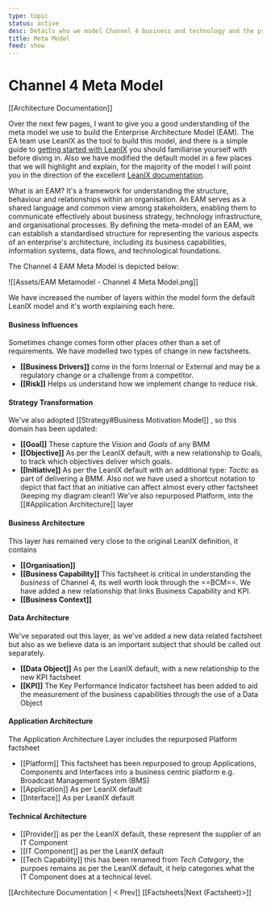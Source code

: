 ```yaml
---
type: topic
status: active
desc: Details who we model Channel 4 business and technology and the processes.
title: Meta Model
feed: show
---
```

# Channel 4 Meta Model
[[Architecture Documentation]] 

Over the next few pages, I want to give you a good understanding of the meta model we use to build the Enterprise Architecture Model (EAM). The EA team use LeanIX as the tool to build this model, and there is a simple guide to [getting started with LeanIX](/o/p0UoQONEpRXwmXBnlo9u/s/RP7czjZPdA584MkIILuS/enterprise-architecture-model/getting-started-with-leanix) you should familiarise yourself with before diving in. Also we have modified the default model in a few places that we will highlight and explain, for the majority of the model I will point you in the direction of the excellent [LeanIX documentation](https://docs-eam.leanix.net/docs/).

What is an EAM? It's a framework for understanding the structure, behaviour and relationships within an organisation. An EAM serves as a shared language and common view among stakeholders, enabling them to communicate effectively about business strategy, technology infrastructure, and organisational processes. By defining the meta-model of an EAM, we can establish a standardised structure for representing the various aspects of an enterprise's architecture, including its business capabilities, information systems, data flows, and technological foundations.


The Channel 4 EAM Meta Model is depicted below:

![[Assets/EAM Metamodel - Channel 4 Meta Model.png]]

We have increased the number of layers within the model form the default LeanIX model and it's worth explaining each here.

#### Business Influences
Sometimes change comes form other places other than a set of requirements. We have modelled two types of change in new factsheets.
- **[[Business Drivers]]** come in the form Internal or External and may be a regulatory change or a challenge from a competitor.
- **[[Risk]]** Helps us understand how we implement change to reduce risk.

#### Strategy Transformation
We've also adopted  [[Strategy#Business Motivation Model]] , so this domain has been updated:
- **[[Goal]]** These capture the _Vision_ and _Goals_ of any BMM
- **[[Objective]]** As per the LeanIX default, with a new relationship to Goals, to track which objectives deliver which goals.
- **[[Initiative]]** As per the LeanIX default with an additional type: _Tactic_ as part of delivering a BMM. Also not we have used a shortcut notation to depict that fact that an initiative can affect almost every other factsheet (keeping my diagram clean!)
We've also repurposed Platform, into the [[#Application Architecture]] layer

#### Business Architecture
This layer has remained very close to the original LeanIX definition, it contains
- **[[Organisation]]**
- **[[Business Capability]]** This factsheet is critical in understanding the *business* of Channel 4, its well worth look through the ==BCM==. We have added a new relationship that links Business Capability and KPI.
- **[[Business Context]]**

#### Data Architecture
We've separated out this layer, as we've added a new data related factsheet but also as we believe data is an important subject that should be called out separately.
- **[[Data Object]]** As per the LeanIX default, with a new relationship to the new KPI factsheet
- **[[KPI]]** The Key Performance Indicator factsheet has been added to aid the measurement of the business capabilities through the use of a Data Object

#### Application Architecture
The Application Architecture Layer includes the repurposed Platform factsheet
- [[Platform]]  This factsheet has been repurposed to group Applications, Components and Interfaces into a business centric platform e.g. Broadcast Management System (BMS)
- [[Application]] As per LeanIX default
- [[Interface]] As per LeanIX default


#### Technical Architecture
- [[Provider]] as per the LeanIX default, these represent the supplier of an IT Component
- [[IT Component]] as per the LeanIX default
- [[Tech Capability]] this has been renamed from *Tech Category*, the purpoes remains as per the LeanIX default, it help categories what the IT Component does at a technical level.


[[Architecture Documentation | < Prev]]   [[Factsheets|Next (Factsheet)>]]
